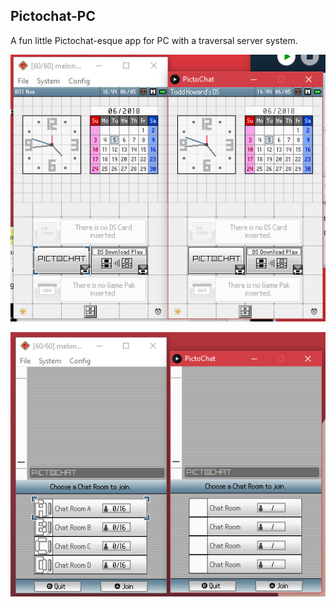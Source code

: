 ## Pictochat-PC

A fun little Pictochat-esque app for PC with a traversal server system.

![PictoChat_Comparison.png](PictoChat_Comparison.png)

![PictoChat_Comparison_2.png](PictoChat_Comparison_2.png)
